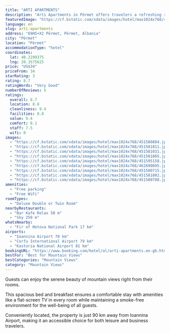 ```yaml
---
title: "ARTI APARTMENTS"
description: "Arti Apartments in Përmet offers travelers a refreshing retreat."
featuredImage: "https://cf.bstatic.com/xdata/images/hotel/max1024x768/451580804.jpg?k=9634b57e5a07d51e451bc32503dba71a73927075126b762499de7b3c8884f947&o=&hp=1"
language: en
slug: arti-apartments
address: "69H5+X2 Përmet, Përmet, Albania"
city: "Përmet"
location: "Përmet"
accommodationType: "hotel"
coordinates:
  lat: 40.2299375
  lng: 20.3575625
price: "US$34"
priceFrom: 34
starRating: 3
rating: 8.7
ratingWords: "Very Good"
numberOfReviews: 5
ratings:
  overall: 8.7
  location: 8.8
  cleanliness: 9.4
  facilities: 8.8
  value: 9.4
  comfort: 8.1
  staff: 7.5
  wifi: 0
images:
  - "https://cf.bstatic.com/xdata/images/hotel/max1024x768/451580804.jpg?k=9634b57e5a07d51e451bc32503dba71a73927075126b762499de7b3c8884f947&o=&hp=1"
  - "https://cf.bstatic.com/xdata/images/hotel/max1024x768/451581011.jpg?k=317f0b52725df576cba125ad9ce9c903391f03fc53ebe8cad994ff241e4b28eb&o=&hp=1"
  - "https://cf.bstatic.com/xdata/images/hotel/max1024x768/451581031.jpg?k=70b79d8a03e5432862814e63b0e4a7daedaab40976dd9d3b1f6bdc627b882395&o=&hp=1"
  - "https://cf.bstatic.com/xdata/images/hotel/max1024x768/451581005.jpg?k=e2efcdf7241e0abb59b611efb05aefe93ccec4e52feeaa954d52b217dabc66e2&o=&hp=1"
  - "https://cf.bstatic.com/xdata/images/hotel/max1024x768/451595158.jpg?k=73a262230175943aa39cb6221192a25ebf309cd2357be59628d2f685e57d63fb&o=&hp=1"
  - "https://cf.bstatic.com/xdata/images/hotel/max1024x768/462690095.jpg?k=e547681859b68ac9c2a0701819e606db7f37a3add3a49f4715d2838a79d3b9d5&o=&hp=1"
  - "https://cf.bstatic.com/xdata/images/hotel/max1024x768/451580715.jpg?k=055424084844c96b04455b352c4ba2d0bd45ea7e32ac9341df71658166b347c2&o=&hp=1"
  - "https://cf.bstatic.com/xdata/images/hotel/max1024x768/451581002.jpg?k=05ddd688113383da4f54954970eee15d89869469e4254e2b869dda5ba8be3a4d&o=&hp=1"
  - "https://cf.bstatic.com/xdata/images/hotel/max1024x768/451580788.jpg?k=28daf1211c35e8cd92e09e406ffdd8f3debf0317e85986ab7ec44f4c270e63b8&o=&hp=1"
amenities:
  - "Free parking"
  - "Free WiFi"
roomTypes:
  - "Deluxe Double or Twin Room"
nearbyRestaurants:
  - "Bar Kafe Relax 50 m"
  - "Sky 250 m"
whatsNearby:
  - "Fir of Hotova National Park 17 km"
airports:
  - "Ioannina Airport 70 km"
  - "Corfu International Airport 79 km"
  - "Kastoria National Airport 81 km"
bookingURL: "https://www.booking.com/hotel/al/arti-apartments.en-gb.html?aid=8035640"
bestFor: "Best for Mountain Views"
bestCategories: "Mountain Views"
category: "Mountain Views"
---
```


Guests can enjoy the serene beauty of mountain views right from their rooms. 

This spacious bed and breakfast ensures a comfortable stay with amenities like a flat-screen TV in every room while maintaining a smoke-free environment for the well-being of all guests. 

Conveniently located, the property is just 90 km away from Ioannina Airport, making it an accessible choice for both leisure and business travelers.